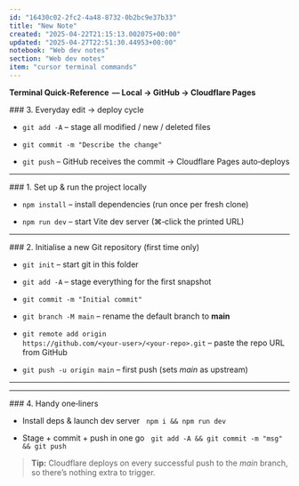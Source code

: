 ```yaml
---
id: "16430c02-2fc2-4a48-8732-0b2bc9e37b33"
title: "New Note"
created: "2025-04-22T21:15:13.002075+00:00"
updated: "2025-04-27T22:51:30.44953+00:00"
notebook: "Web dev notes"
section: "Web dev notes"
item: "cursor terminal commands"
---
```


<p></p><p><strong>Terminal Quick‑Reference &nbsp;—&nbsp;Local&nbsp;→&nbsp;GitHub&nbsp;→&nbsp;Cloudflare&nbsp;Pages</strong></p><p>###&nbsp;3.&nbsp;Everyday&nbsp;edit&nbsp;→&nbsp;deploy&nbsp;cycle</p><ul><li><p><code>git add -A</code>&nbsp;– stage all modified / new / deleted files</p></li><li><p><code>git commit -m "Describe the change"</code></p></li><li><p><code>git push</code>&nbsp;– GitHub receives the commit → Cloudflare Pages auto‑deploys</p></li></ul><hr><p>###&nbsp;1.&nbsp;Set&nbsp;up&nbsp;&amp;&nbsp;run&nbsp;the&nbsp;project&nbsp;locally</p><ul><li><p><code>npm install</code>&nbsp;– install dependencies (run once per fresh clone)</p></li><li><p><code>npm run dev</code>&nbsp;– start Vite dev server (⌘‑click the printed URL)</p></li></ul><hr><p>###&nbsp;2.&nbsp;Initialise&nbsp;a&nbsp;new&nbsp;Git&nbsp;repository&nbsp;(first time only)</p><ul><li><p><code>git init</code>&nbsp;– start git in this folder</p></li><li><p><code>git add -A</code>&nbsp;– stage everything for the first snapshot</p></li><li><p><code>git commit -m "Initial commit"</code></p></li><li><p><code>git branch -M main</code>&nbsp;– rename the default branch to <strong>main</strong></p></li><li><p><code>git remote add origin https://github.com/&lt;your‑user&gt;/&lt;your‑repo&gt;.git</code>&nbsp;– paste the repo URL from GitHub</p></li><li><p><code>git push -u origin main</code>&nbsp;– first push (sets <em>main</em> as upstream)</p></li></ul><hr><p></p><hr><p>###&nbsp;4.&nbsp;Handy&nbsp;one‑liners</p><ul><li><p>Install deps &amp; launch dev server&nbsp;&nbsp;&nbsp;<code>npm i &amp;&amp; npm run dev</code></p></li><li><p>Stage&nbsp;+&nbsp;commit&nbsp;+&nbsp;push in one go&nbsp;&nbsp;&nbsp;<code>git add -A &amp;&amp; git commit -m "msg" &amp;&amp; git push</code></p></li></ul><blockquote><p><strong>Tip:</strong> Cloudflare deploys on every successful push to the <em>main</em> branch, so there’s nothing extra to trigger.</p></blockquote><p></p>